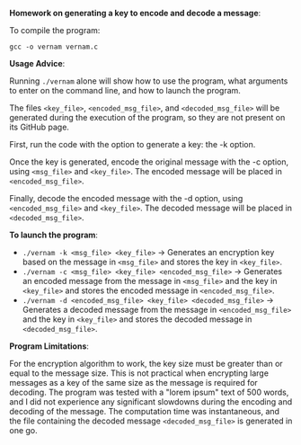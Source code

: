 
**Homework on generating a key to encode and decode a message**:

To compile the program:

```
gcc -o vernam vernam.c
```

**Usage Advice**:

Running `./vernam` alone will show how to use the program, what arguments to enter on the command line, and how to launch the program.

The files `<key_file>`, `<encoded_msg_file>`, and `<decoded_msg_file>` will be generated during the execution of the program, so they are not present on its GitHub page.

First, run the code with the option to generate a key: the -k option.

Once the key is generated, encode the original message with the -c option, using `<msg_file>` and `<key_file>`. The encoded message will be placed in `<encoded_msg_file>`.

Finally, decode the encoded message with the -d option, using `<encoded_msg_file>` and `<key_file>`. The decoded message will be placed in `<decoded_msg_file>`.

**To launch the program**:

- `./vernam -k <msg_file> <key_file>` -> Generates an encryption key based on the message in `<msg_file>` and stores the key in `<key_file>`.
- `./vernam -c <msg_file> <key_file> <encoded_msg_file>` -> Generates an encoded message from the message in `<msg_file>` and the key in `<key_file>` and stores the encoded message in `<encoded_msg_file>`.
- `./vernam -d <encoded_msg_file> <key_file> <decoded_msg_file>` -> Generates a decoded message from the message in `<encoded_msg_file>` and the key in `<key_file>` and stores the decoded message in `<decoded_msg_file>`.

**Program Limitations**:

For the encryption algorithm to work, the key size must be greater than or equal to the message size. This is not practical when encrypting large messages as a key of the same size as the message is required for decoding. The program was tested with a "lorem ipsum" text of 500 words, and I did not experience any significant slowdowns during the encoding and decoding of the message. The computation time was instantaneous, and the file containing the decoded message `<decoded_msg_file>` is generated in one go.
